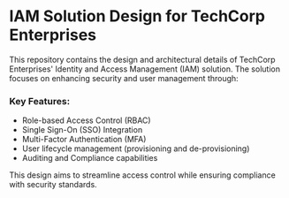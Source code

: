 # IAM Solution Design for TechCorp Enterprises

This repository contains the design and architectural details of TechCorp Enterprises' Identity and Access Management (IAM) solution. The solution focuses on enhancing security and user management through:

### Key Features:
- Role-based Access Control (RBAC)
- Single Sign-On (SSO) Integration
- Multi-Factor Authentication (MFA)
- User lifecycle management (provisioning and de-provisioning)
- Auditing and Compliance capabilities

This design aims to streamline access control while ensuring compliance with security standards.

